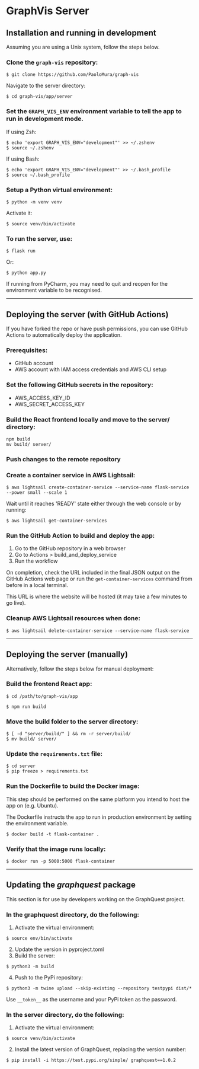 # GraphVis Server

## Installation and running in development

Assuming you are using a Unix system, follow the steps below.

### Clone the `graph-vis` repository:

```shell
$ git clone https://github.com/PaoloMura/graph-vis
```

Navigate to the server directory:

```shell
$ cd graph-vis/app/server
```

### Set the `GRAPH_VIS_ENV` environment variable to tell the app to run in development mode.

If using Zsh:
```shell
$ echo 'export GRAPH_VIS_ENV="development"' >> ~/.zshenv
$ source ~/.zshenv
```

If using Bash:
```shell
$ echo 'export GRAPH_VIS_ENV="development"' >> ~/.bash_profile
$ source ~/.bash_profile
```

### Setup a Python virtual environment:

```shell
$ python -m venv venv
```

Activate it:

```shell
$ source venv/bin/activate
```

### To run the server, use:

```shell
$ flask run
```

Or:

```shell
$ python app.py
```

If running from PyCharm, you may need to quit and reopen for the environment variable to be recognised.


---

## Deploying the server (with GitHub Actions)

If you have forked the repo or have push permissions, 
you can use GitHub Actions to automatically deploy the application.

### Prerequisites:

* GitHub account
* AWS account with IAM access credentials and AWS CLI setup

### Set the following GitHub secrets in the repository:

* AWS_ACCESS_KEY_ID
* AWS_SECRET_ACCESS_KEY

### Build the React frontend locally and move to the server/ directory:

```shell
npm build
mv build/ server/
```

### Push changes to the remote repository

### Create a container service in AWS Lightsail:

```shell
$ aws lightsail create-container-service --service-name flask-service --power small --scale 1
```

Wait until it reaches 'READY' state either through the web console or by running:

```shell
$ aws lightsail get-container-services
```

### Run the GitHub Action to build and deploy the app:

1. Go to the GitHub repository in a web browser
2. Go to Actions > build_and_deploy_service
3. Run the workflow

On completion, check the URL included in the final JSON output on the GitHub Actions web page
or run the `get-container-services` command from before in a local terminal.

This URL is where the website will be hosted (it may take a few minutes to go live).

### Cleanup AWS Lightsail resources when done:

```shell
$ aws lightsail delete-container-service --service-name flask-service
```


---

## Deploying the server (manually)

Alternatively, follow the steps below for manual deployment:

### Build the frontend React app:

```shell
$ cd /path/to/graph-vis/app
```

```shell
$ npm run build
```

### Move the build folder to the server directory:

```shell
$ [ -d "server/build/" ] && rm -r server/build/
$ mv build/ server/
```

### Update the `requirements.txt` file:

```shell
$ cd server
$ pip freeze > requirements.txt
```

### Run the Dockerfile to build the Docker image:

This step should be performed on the same platform you intend to host the app on (e.g. Ubuntu).

The Dockerfile instructs the app to run in production environment by setting the environment variable.

```shell
$ docker build -t flask-container .
```

### Verify that the image runs locally:

```shell
$ docker run -p 5000:5000 flask-container
```


---

## Updating the _graphquest_ package

This section is for use by developers working on the GraphQuest project.

### In the graphquest directory, do the following:

1. Activate the virtual environment:

```shell
$ source env/bin/activate
```

2. Update the version in pyproject.toml
3. Build the server:

```shell
$ python3 -m build
```

4. Push to the PyPi repository:

```shell
$ python3 -m twine upload --skip-existing --repository testpypi dist/*
```

Use `__token__` as the username and your PyPi token as the password.

### In the server directory, do the following:

1. Activate the virtual environment:

```shell
$ source venv/bin/activate
```

2. Install the latest version of GraphQuest, replacing the version number:

```shell
$ pip install -i https://test.pypi.org/simple/ graphquest==1.0.2 
```
